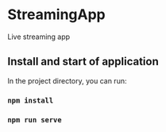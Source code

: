 # StreamingApp
Live streaming app

## Install and start of application

In the project directory, you can run:
### `npm install`
### `npm run serve`

